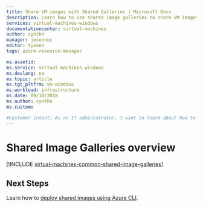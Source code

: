 ```yaml
---
title: Share VM images with Shared Galleries | Microsoft Docs
description: Learn how to use shared image galleries to share VM images across your organization.
services: virtual-machines-windows
documentationcenter: virtual-machines
author: cynthn
manager: jeconnoc
editor: tysonn
tags: azure-resource-manager

ms.assetid: 
ms.service: virtual-machines-windows
ms.devlang: na
ms.topic: article
ms.tgt_pltfrm: vm-windows
ms.workload: infrastructure
ms.date: 09/10/2018
ms.author: cynthn
ms.custom: 

#Customer intent: As an IT administrator, I want to learn about how to create shared VM images to minimize the number of post-deployment configuration tasks.
---
```


# Shared Image Galleries overview


[!INCLUDE [virtual-machines-common-shared-image-galleries](../../../includes/virtual-machines-common-shared-image-galleries.md)]


## Next Steps

Learn how to [deploy shared images using Azure CLI](../linux/shared-images.md).